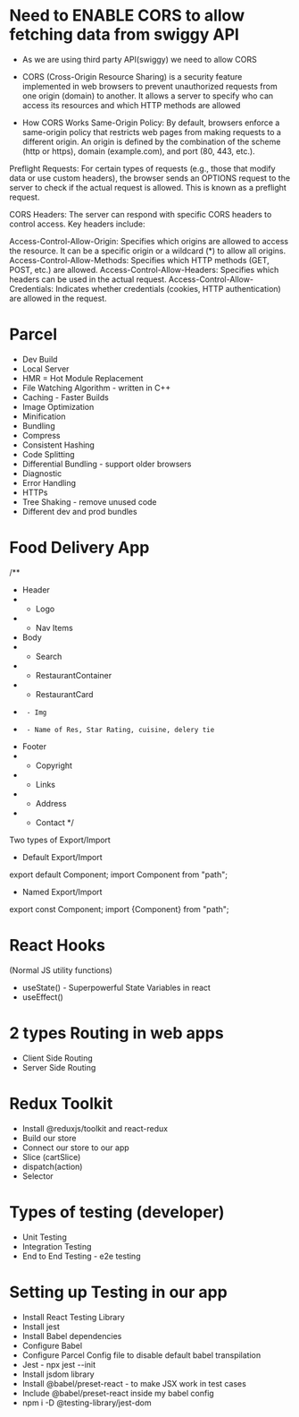 # Need to ENABLE CORS to allow fetching data from swiggy API
- As we are using third party API(swiggy) we need to allow CORS 

- CORS (Cross-Origin Resource Sharing) is a security feature implemented in web browsers to prevent unauthorized requests from one origin (domain) to another. It allows a server to specify who can access its resources and which HTTP methods are allowed

- How CORS Works
Same-Origin Policy: By default, browsers enforce a same-origin policy that restricts web pages from making requests to a different origin. An origin is defined by the combination of the scheme (http or https), domain (example.com), and port (80, 443, etc.).

Preflight Requests: For certain types of requests (e.g., those that modify data or use custom headers), the browser sends an OPTIONS request to the server to check if the actual request is allowed. This is known as a preflight request.

CORS Headers: The server can respond with specific CORS headers to control access. Key headers include:

Access-Control-Allow-Origin: Specifies which origins are allowed to access the resource. It can be a specific origin or a wildcard (*) to allow all origins.
Access-Control-Allow-Methods: Specifies which HTTP methods (GET, POST, etc.) are allowed.
Access-Control-Allow-Headers: Specifies which headers can be used in the actual request.
Access-Control-Allow-Credentials: Indicates whether credentials (cookies, HTTP authentication) are allowed in the request.


# Parcel

- Dev Build
- Local Server
- HMR = Hot Module Replacement
- File Watching Algorithm - written in C++
- Caching - Faster Builds
- Image Optimization
- Minification
- Bundling
- Compress
- Consistent Hashing
- Code Splitting
- Differential Bundling - support older browsers
- Diagnostic
- Error Handling
- HTTPs
- Tree Shaking - remove unused code
- Different dev and prod bundles

# Food Delivery App

/\*\*

- Header
- - Logo
- - Nav Items
- Body
- - Search
- - RestaurantContainer
- - RestaurantCard
-      - Img
-      - Name of Res, Star Rating, cuisine, delery tie
- Footer
- - Copyright
- - Links
- - Address
- - Contact
    \*/

Two types of Export/Import

- Default Export/Import

export default Component;
import Component from "path";

- Named Export/Import

export const Component;
import {Component} from "path";

# React Hooks

(Normal JS utility functions)

- useState() - Superpowerful State Variables in react
- useEffect()

# 2 types Routing in web apps

- Client Side Routing
- Server Side Routing

# Redux Toolkit

- Install @reduxjs/toolkit and react-redux
- Build our store
- Connect our store to our app
- Slice (cartSlice)
- dispatch(action)
- Selector

# Types of testing (developer)

- Unit Testing
- Integration Testing
- End to End Testing - e2e testing

# Setting up Testing in our app

- Install React Testing Library
- Install jest
- Install Babel dependencies
- Configure Babel
- Configure Parcel Config file to disable default babel transpilation
- Jest - npx jest --init
- Install jsdom library
- Install @babel/preset-react - to make JSX work in test cases
- Include @babel/preset-react inside my babel config
- npm i -D @testing-library/jest-dom
